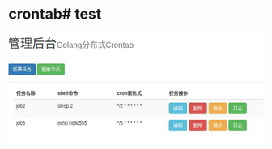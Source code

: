 # crontab# test


![Image text](https://raw.githubusercontent.com/hellochengxuyuan/crontab/master/Go%E5%BC%80%E5%8F%91----%E5%88%86%E5%B8%83%E5%BC%8F%E4%BB%BB%E5%8A%A1%E8%B0%83%E5%BA%A6.jpg)
